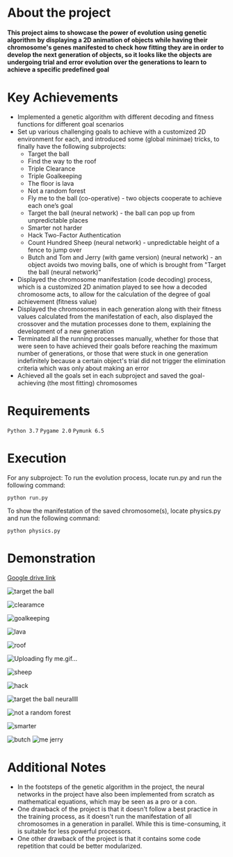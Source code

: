 # About the project
#### This project aims to showcase the power of evolution using genetic algorithm by displaying a 2D animation of objects while having their chromosome's genes manifested to check how fitting they are in order to develop the next generation of objects, so it looks like the objects are undergoing trial and error evolution over the generations to learn to achieve a specific predefined goal

# Key Achievements
* Implemented a genetic algorithm with different decoding and fitness functions for different goal scenarios
* Set up various challenging goals to achieve with a customized 2D environment for each, and introduced some (global minimae) tricks, to finally have the following subprojects: 
  * Target the ball
  * Find the way to the roof
  * Triple Clearance
  * Triple Goalkeeping
  * The floor is lava
  * Not a random forest
  * Fly me to the ball (co-operative) - two objects cooperate to achieve each one’s goal
  * Target the ball (neural network) - the ball can pop up from unpredictable places
  * Smarter not harder
  * Hack Two-Factor Authentication
  * Count Hundred Sheep (neural network) - unpredictable height of a fence to jump over  
  * Butch and Tom and Jerry (with game version) (neural network) - an object avoids two moving balls, one of which is brought from "Target the ball (neural network)"
* Displayed the chromosome manifestation (code decoding) process, which is a customized 2D animation played to see how a decoded chromosome acts, to allow for the calculation of the degree of goal achievement (fitness value)
* Displayed the chromosomes in each generation along with their fitness values calculated from the manifestation of each, also displayed the crossover and the mutation processes done to them, explaining the development of a new generation 
* Terminated all the running processes manually, whether for those that were seen to have achieved their goals before reaching the maximum number of generations, or those that were stuck in one generation indefinitely because a certain object's trial did not trigger the elimination criteria which was only about making an error
* Achieved all the goals set in each subproject and saved the goal-achieving (the most fitting) chromosomes

# Requirements
`Python 3.7`
`Pygame 2.0`
`Pymunk 6.5`


# Execution
For any subproject:
To run the evolution process, locate run.py and run the following command:
```
python run.py
```

To show the manifestation of the saved chromosome(s), locate physics.py and run the following command:
```
python physics.py
```

# Demonstration

[Google drive link](https://drive.google.com/file/d/1oK4afoIg-lpiYwr-77rcmSVbHn5sSxIC/view?usp=share_link)


![target the ball](https://github.com/GalaluddinOwais/The-Evolving-Green-Thing-A-REINFORCEMENT-LEARNING-JOURNEY/assets/111979327/3b481978-adb7-4feb-9fa0-42322cfd5647)

![clearamce](https://github.com/GalaluddinOwais/The-Evolving-Green-Thing-A-REINFORCEMENT-LEARNING-JOURNEY/assets/111979327/d0e595dc-5d77-4910-98b1-47cfc15a3f92)

![goalkeeping](https://github.com/GalaluddinOwais/The-Evolving-Green-Thing-A-REINFORCEMENT-LEARNING-JOURNEY/assets/111979327/1062ccdd-c36f-4f19-b41c-a6f28a82dad7)

![lava](https://github.com/GalaluddinOwais/The-Evolving-Green-Thing-A-REINFORCEMENT-LEARNING-JOURNEY/assets/111979327/0838a90b-d441-4335-a420-e702b081fcf7)

![roof](https://github.com/GalaluddinOwais/The-Evolving-Green-Thing-A-REINFORCEMENT-LEARNING-JOURNEY/assets/111979327/7250cce6-43b1-4970-80c1-a1ea175864ba)

![Uploading fly me.gif…]()

![sheep](https://github.com/GalaluddinOwais/The-Evolving-Green-Thing-A-REINFORCEMENT-LEARNING-JOURNEY/assets/111979327/7aa66a94-530a-462e-918d-ad55ad8c99ff)

![hack](https://github.com/GalaluddinOwais/The-Evolving-Green-Thing-A-REINFORCEMENT-LEARNING-JOURNEY/assets/111979327/07f1e8da-810b-4a28-855e-d777fe7a9e26)

![target the ball neurallll](https://github.com/GalaluddinOwais/The-Evolving-Green-Thing-A-REINFORCEMENT-LEARNING-JOURNEY/assets/111979327/6820cde9-6680-420f-8ff7-462fd0f722bf)

![not a random forest](https://github.com/GalaluddinOwais/The-Evolving-Green-Thing-A-REINFORCEMENT-LEARNING-JOURNEY/assets/111979327/90bab34d-1135-48c9-8b69-c02307b9223b)

![smarter](https://github.com/GalaluddinOwais/The-Evolving-Green-Thing-A-REINFORCEMENT-LEARNING-JOURNEY/assets/111979327/e72881b3-b81a-4f17-8764-ed45e302b890)

![butch](https://github.com/GalaluddinOwais/The-Evolving-Green-Thing-A-REINFORCEMENT-LEARNING-JOURNEY/assets/111979327/cd4306b4-0889-4dc8-ba81-18a345e27f0e)
![me jerry](https://github.com/GalaluddinOwais/The-Evolving-Green-Thing-A-REINFORCEMENT-LEARNING-JOURNEY/assets/111979327/a06b3516-1387-4a09-a0ec-2e6e5b3976f2)


# Additional Notes
#### 
* In the footsteps of the genetic algorithm in the project, the neural networks in the project have also been implemented from scratch as mathematical equations, which may be seen as a pro or a con.
* One drawback of the project is that it doesn't follow a best practice in the training process, as it doesn't run the manifestation of all chromosomes in a generation in parallel. While this is time-consuming, it is suitable for less powerful processors.
* One other drawback of the project is that it contains some code repetition that could be better modularized.
